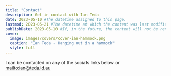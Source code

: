 ```yaml
---
title: "Contact"
description: Get in contact with Ian Teda
date: 2023-05-10 #The datetime assigned to this page.
lastmod: 2023-05-21 #The datetime at which the content was last modified.
publishDate: 2023-05-10 #If, in the future, the content will not be rendered unless the --buildFuture flag is passed to Hugo.
cover:
  image: images/covers/cover-ian-hammock.png
  caption: "Ian Teda - Hanging out in a hammock"
  style: full
---
```


I can be contacted on any of the socials links below or [mailto:ian@teda.id.au](mailto:ian@teda.id.au)

